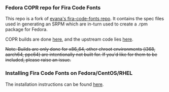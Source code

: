 ### Fedora COPR repo for Fira Code Fonts

This repo is a fork of [evana's fira-code-fonts repo](https://copr.fedorainfracloud.org/coprs/evana/fira-code-fonts). It contains the spec files used in generating an SRPM which are in-turn used to create a .rpm package for Fedora.

COPR builds are done [here](https://copr.fedorainfracloud.org/coprs/cyfrost/packages/builds/), and the upstream code lies [here](https://github.com/tonsky/FiraCode).

~~Note: Builds are only done for x86_64, other chroot environments (i368, aarch64, ppc64) are intentionally not built for. If you'd like for them to be included, please raise an issue.~~

### Installing Fira Code Fonts on Fedora/CentOS/RHEL

The installation instructions can be found [here](https://copr.fedorainfracloud.org/coprs/cyfrost/packages/).
